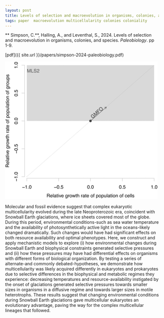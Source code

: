 ```yaml
---
layout: post
title: Levels of selection and macroevolution in organisms, colonies, and species
tags: paper  macroevolution multicellularity colonies coloniality
---
```


** Simpson, C.**, Halling, A., and  Leventhal, S., 2024. Levels of selection and  macroevolution in organisms, colonies, and species. *Paleobiology*. pp 1-9. 


[pdf]({{ site.url }}/papers/simpson-2024-paleobiology.pdf)


<img src="/assets/img/mls.png"  width = "500px"/>


Molecular and fossil evidence suggest that complex eukaryotic multicellularity evolved during the late Neoproterozoic era, coincident with Snowball Earth glaciations, where ice sheets covered most of the globe. During this period, environmental conditions-such as sea water temperature and the availability of photosynthetically active light in the oceans-likely changed dramatically. Such changes would have had significant effects on both resource availability and optimal phenotypes. Here, we construct and apply mechanistic models to explore (i) how environmental changes during Snowball Earth and biophysical constraints generated selective pressures and (ii) how these pressures may have had differential effects on organisms with different forms of biological organization. By testing a series of alternate-and commonly debated-hypotheses, we demonstrate how multicellularity was likely acquired differently in eukaryotes and prokaryotes due to selective differences in the biophysical and metabolic regimes they experience: decreasing temperatures and resource-availability instigated by the onset of glaciations generated selective pressures towards smaller sizes in organisms in a diffusive regime and towards larger sizes in motile heterotrophs. These results suggest that changing environmental conditions during Snowball Earth glaciations gave multicellular eukaryotes an evolutionary advantage, paving the way for the complex multicellular lineages that followed.
